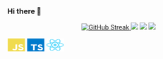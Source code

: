### Hi there 👋


<div align="center">
  <a href="https://github.com/lucasrq">
  <a href="https://git.io/streak-stats">
    <img src="https://streak-stats.demolab.com?user=lucasrq&theme=dark&border_radius=4&locale=pt_BR&date_format=M%20j%5B%2C%20Y%5D&card_height=180em" alt="GitHub Streak">
  </a>

  <img height="195em" src="https://github-readme-stats.vercel.app/api?username=lucasrq&show_icons=true&theme=dracula&include_all_commits=true&count_private=true"/>
  <img height="195em" src="https://github-readme-stats.vercel.app/api?username=lucasrq&show_icons=true&theme=dracula&include_all_commits=true&count_private=true"/>
  <img height="195em"  src="https://github-readme-stats.vercel.app/api/top-langs/?username=lucasrq&layout=compact&langs_count=7&theme=dracula"/>
</div>
<div style="display: inline_block"><br>
  <img align="center" alt="js" height="30" width="40" src="https://raw.githubusercontent.com/devicons/devicon/master/icons/javascript/javascript-plain.svg">
  <img align="center" alt="Ts" height="30" width="40" src="https://raw.githubusercontent.com/devicons/devicon/master/icons/typescript/typescript-plain.svg">
  <img align="center" alt="React" height="30" width="40" src="https://raw.githubusercontent.com/devicons/devicon/master/icons/react/react-original.svg">
</div>

